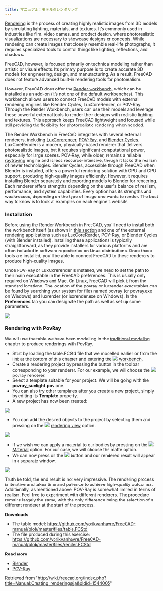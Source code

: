```yaml
---
title: マニュアル：モデルのレンダリング
---
```


[Rendering](https://en.wikipedia.org/wiki/Rendering_%28computer_graphics%29) is the process of creating highly realistic images from 3D models by simulating lighting, materials, and textures. It’s commonly used in industries like film, video games, and product design, where photorealistic visualizations are necessary to showcase designs or concepts. While rendering can create images that closely resemble real-life photographs, it requires specialized tools to control things like lighting, reflections, and shadows.

FreeCAD, however, is focused primarily on technical modeling rather than artistic or visual effects. Its primary purpose is to create accurate 3D models for engineering, design, and manufacturing. As a result, FreeCAD does not feature advanced built-in rendering tools for photorealism.

However, FreeCAD does offer the [Render workbench](https://github.com/FreeCAD/FreeCAD-render?tab=readme-ov-file), which can be installed as an add-on (it’s not one of the default workbenches). This workbench allows users to connect FreeCAD models with external rendering engines like Blender Cycles, LuxCoreRender, or POV-Ray. Through the Render Workbench, users can use their models and leverage these powerful external tools to render their designs with realistic lighting and textures. This approach keeps FreeCAD lightweight and focused while still providing the flexibility for photorealistic rendering when needed.

The Render Workbench in FreeCAD integrates with several external renderers, including [LuxCorerender](https://en.wikipedia.org/wiki/LuxRender), [POV-Ray](https://en.wikipedia.org/wiki/POV-Ray), and [Blender Cycles](https://www.cycles-renderer.org/). LuxCoreRender is a modern, physically-based renderer that delivers photorealistic images, but it requires significant computational power, especially for large scenes. POV-Ray, while older, remains a reliable [raytracing](https://en.wikipedia.org/wiki/Ray_tracing_%28graphics%29) engine and is less resource-intensive, though it lacks the realism of newer technologies. Blender Cycles, accessible through FreeCAD when Blender is installed, offers a powerful rendering solution with GPU and CPU support, producing high-quality images efficiently. However, it requires installing Blender separately and exporting models to Blender for rendering. Each renderer offers strengths depending on the user's balance of realism, performance, and system capabilities. Every option has its strengths and weaknesses, depending on the type of image one wants to render. The best way to know is to look at examples on each engine's website.

### Installation

Before using the Render Workbench in FreeCAD, you'll need to install both the workbench itself (as shown in [this section](https://wiki.freecad.org/Manual:Installing#Installing_additional_content) and one of the external rendering applications such as LuxCoreRender, POV-Ray, or Blender Cycles (with Blender installed). Installing these applications is typically straightforward, as they provide installers for various platforms and are often included in software repositories on Linux distributions. Once these tools are installed, you'll be able to connect FreeCAD to these renderers to produce high-quality images.

Once POV-Ray or LuxCorerender is installed, we need to set the path to their main executable in the FreeCAD preferences. This is usually only required on Windows and Mac. On Linux, FreeCAD will pick it from the standard locations. The location of the povray or luxrender executables can be found by searching your system for files named povray (or povray.exe on Windows) and luxrender (or luxrender.exe on Windows). In the **Preferences** tab you can designate the path as well as set up some parameters.

![](/images/FreeCAD_Render_Preferences.png)

### Rendering with PovRay

We will use the table we have been modelling in the [traditional modeling](/Manual:Traditional_modeling,_the_CSG_way "Manual:Traditional modeling, the CSG way") chapter to produce renderings with PovRay.

- Start by loading the table.FCStd file that we modelled earlier or from the link at the bottom of this chapter and entering the ![](/images/Render_workbench_icon.svg) [workbench](https://github.com/FreeCAD/FreeCAD-render%7Crender).
- Create a rendering project by pressing the button in the toolbar corresponding to your renderer. For our example, we will choose the ![](/images/Render_Povray.svg) povray renderer.
- Select a template suitable for your project. We will be going with the **povray_sunlight.pov** one.
- You can also try other templates after you create a new project, simply by editing its **Template** property.
- A new project has now been created:

![](/images/FreeCAD_Render_Project.png)

- You can add the desired objects to the project by selecting them and pressing on the ![](/images/Render_RenderingView.svg) [rendering view](/index.php?title=Render_RenderingView&action=edit&redlink=1 "Render RenderingView (page does not exist)") option.

![](/images/FreeCAD_Render_Bodies.png)

- If we wish we can apply a material to our bodies by pressing on the ![](/images/Arch_SetMaterial.svg) [Material](/Arch_SetMaterial "Arch SetMaterial") option. For our case, we will choose the matte option.
- We can now press on the ![](/images/Render_workbench_icon.svg) button and our rendered result will appear in a separate window.

![](/images/FreeCAD_Render_Result.png)

Truth be told, the end result is not very impressive. The rendering process is iterative and takes time and patience to achieve high-quality outcomes. Additionally, as mentioned above, POV-Ray is somewhat limited in terms of realism. Feel free to experiment with different renderers. The procedure remains largely the same, with the only difference being the selection of a different renderer at the start of the process.

**Downloads**

- The table model: <https://github.com/yorikvanhavre/FreeCAD-manual/blob/master/files/table.FCStd>
- The file produced during this exercise: <https://github.com/yorikvanhavre/FreeCAD-manual/blob/master/files/render.FCStd>

**Read more**

- [Blender](http://www.blender.org)
- [POV-Ray](http://www.povray.org)

Retrieved from "<http://wiki.freecad.org/index.php?title=Manual:Creating_renderings/ja&oldid=1544005>"
